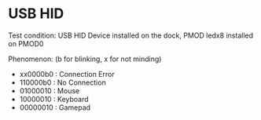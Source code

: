 # USB HID
Test condition: USB HID Device installed on the dock, PMOD ledx8 installed on PMOD0


Phenomenon: 
(b for blinking, x for not minding)
- xx0000b0 : Connection Error
- 110000b0 : No Connection
- 01000010 : Mouse
- 10000010 : Keyboard 
- 00000010 : Gamepad
